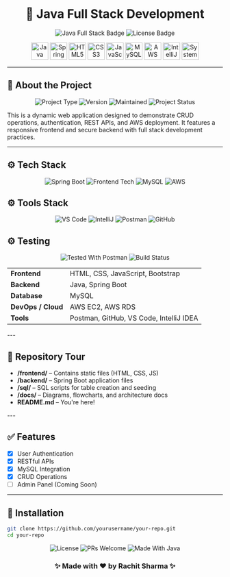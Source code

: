<h1 align="center">🚀 Java Full Stack Development</h1>

<p align="center">
  <img src="https://img.shields.io/badge/Java-Full%20Stack-blue" alt="Java Full Stack Badge">
  <img src="https://img.shields.io/badge/License-MIT-green.svg" alt="License Badge">
</p>

<p align="center">
  <img src="https://cdn.jsdelivr.net/gh/devicons/devicon/icons/java/java-original.svg" alt="Java" width="40" height="40"/>
  <img src="https://cdn.jsdelivr.net/gh/devicons/devicon/icons/spring/spring-original.svg" alt="Spring Boot" width="40" height="40"/>
  <img src="https://cdn.jsdelivr.net/gh/devicons/devicon/icons/html5/html5-original.svg" alt="HTML5" width="40" height="40"/>
  <img src="https://cdn.jsdelivr.net/gh/devicons/devicon/icons/css3/css3-original.svg" alt="CSS3" width="40" height="40"/>
  <img src="https://cdn.jsdelivr.net/gh/devicons/devicon/icons/javascript/javascript-original.svg" alt="JavaScript" width="40" height="40"/>
  <img src="https://cdn.jsdelivr.net/gh/devicons/devicon/icons/mysql/mysql-original.svg" alt="MySQL" width="40" height="40"/>
  <img src="https://img.icons8.com/color/48/000000/amazon-web-services.png" alt="AWS" width="40" height="40"/>
  <img src="https://cdn.jsdelivr.net/gh/devicons/devicon/icons/intellij/intellij-original.svg" alt="IntelliJ IDEA" width="40" height="40"/>
  <img src="https://cdn-icons-png.flaticon.com/512/1234/1234609.png" alt="System Design" width="40" height="40"/>
</p>


---

## 📄 About the Project
<p align="center">
<img src="https://img.shields.io/badge/Project-Java%20Full%20Stack-orange" alt="Project Type">
<img src="https://img.shields.io/badge/Version-1.0.0-blue" alt="Version">
<img src="https://img.shields.io/badge/Maintained-Yes-brightgreen" alt="Maintained">
<img src="https://img.shields.io/badge/Status-Active-brightgreen" alt="Project Status">
</p>

This is a dynamic web application designed to demonstrate CRUD operations, authentication, REST APIs, and AWS deployment. It features a responsive frontend and secure backend with full stack development practices.

---
<h2>⚙️ Tech Stack</h2>

<p align="center">
<img src="https://img.shields.io/badge/Backend-Spring%20Boot-green" alt="Spring Boot">
<img src="https://img.shields.io/badge/Frontend-HTML%2FCSS%2FJS-yellow" alt="Frontend Tech">
<img src="https://img.shields.io/badge/Database-MySQL-lightgrey" alt="MySQL">
<img src="https://img.shields.io/badge/Deployed%20on-AWS-blueviolet" alt="AWS">
</p>

<h2>⚙️ Tools Stack</h2>
<p align="center">
<img src="https://img.shields.io/badge/IDE-VS%20Code-blue" alt="VS Code">
<img src="https://img.shields.io/badge/IDE-IntelliJ%20IDEA-red" alt="IntelliJ">
<img src="https://img.shields.io/badge/API%20Testing-Postman-orange" alt="Postman">
<img src="https://img.shields.io/badge/Version%20Control-Git%2FGitHub-black" alt="GitHub">
</p>

<h2>⚙️ Testing</h2>
<p align="center">
<img src="https://img.shields.io/badge/Tested-With%20Postman-blue" alt="Tested With Postman">
<img src="https://img.shields.io/badge/Build-Automated-green" alt="Build Status">
</p>
<p align="center">
<table>
  <tr>
    <td><strong>Frontend</strong></td>
    <td>HTML, CSS, JavaScript, Bootstrap</td>
  </tr>
  <tr>
    <td><strong>Backend</strong></td>
    <td>Java, Spring Boot</td>
  </tr>
  <tr>
    <td><strong>Database</strong></td>
    <td>MySQL</td>
  </tr>
  <tr>
    <td><strong>DevOps / Cloud</strong></td>
    <td>AWS EC2, AWS RDS</td>
  </tr>
  <tr>
    <td><strong>Tools</strong></td>
    <td>Postman, GitHub, VS Code, IntelliJ IDEA</td>
  </tr>
</table>
</p>
---

## 📁 Repository Tour
<p align="center">
<ul>
  <li><strong>/frontend/</strong> – Contains static files (HTML, CSS, JS)</li>
  <li><strong>/backend/</strong> – Spring Boot application files</li>
  <li><strong>/sql/</strong> – SQL scripts for table creation and seeding</li>
  <li><strong>/docs/</strong> – Diagrams, flowcharts, and architecture docs</li>
  <li><strong>README.md</strong> – You're here!</li>
</ul>
</p>
---

## ✅ Features

- [x] User Authentication
- [x] RESTful APIs
- [x] MySQL Integration
- [x] CRUD Operations
- [ ] Admin Panel (Coming Soon)

---

## 🔧 Installation

```bash
git clone https://github.com/yourusername/your-repo.git
cd your-repo
 ```
<p align="center">
<img src="https://img.shields.io/badge/License-MIT-success" alt="License">
<img src="https://img.shields.io/badge/PRs-Welcome-blueviolet" alt="PRs Welcome">
<img src="https://img.shields.io/badge/Made%20With-Java-informational" alt="Made With Java">


<h3 align="center">✨ Made with ❤️ by Rachit Sharma ✨</h3>
 </p>
